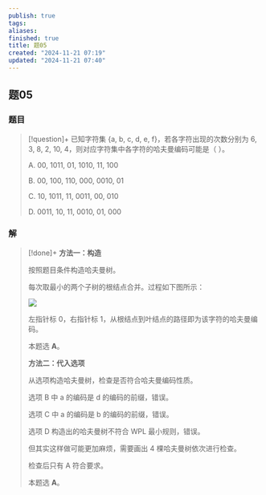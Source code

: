 ```yaml
---
publish: true
tags: 
aliases: 
finished: true
title: 题05
created: "2024-11-21 07:19"
updated: "2024-11-21 07:40"
---
```

## 题05
### 题目
> [!question]+
> 已知字符集 {a, b, c, d, e, f}，若各字符出现的次数分别为 6, 3, 8, 2, 10, 4，则对应字符集中各字符的哈夫曼编码可能是（ ）。
> 
> A. 00, 1011, 01, 1010, 11, 100
> 
> B. 00, 100, 110, 000, 0010, 01
> 
> C. 10, 1011, 11, 0011, 00, 010
> 
> D. 0011, 10, 11, 0010, 01, 000
### 解
> [!done]+
> **方法一：构造**
> 
> 按照题目条件构造哈夫曼树。
> 
> 每次取最小的两个子树的根结点合并。过程如下图所示：
> 
> ![](https://pic4.zhimg.com/v2-fe25f0f57ef98211f2332224eaf29a7b_r.jpg)
> 
> 左指针标 0，右指针标 1，从根结点到叶结点的路径即为该字符的哈夫曼编码。
> 
> 本题选 **A**。
> 
> **方法二：代入选项**
> 
> 从选项构造哈夫曼树，检查是否符合哈夫曼编码性质。
> 
> 选项 B 中 a 的编码是 d 的编码的前缀，错误。
> 
> 选项 C 中 a 的编码是 b 的编码的前缀，错误。
> 
> 选项 D 构造出的哈夫曼树不符合 WPL 最小规则，错误。
> 
> 但其实这样做可能更加麻烦，需要画出 4 棵哈夫曼树依次进行检查。
> 
> 检查后只有 A 符合要求。
> 
> 本题选 **A**。